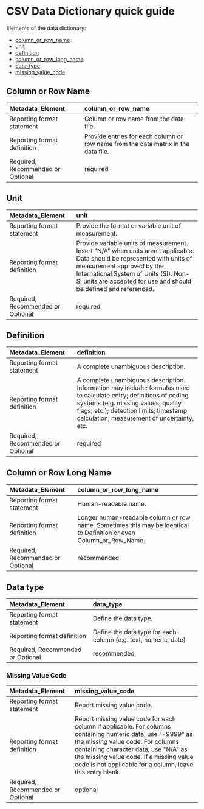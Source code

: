 # CSV Data Dictionary quick guide

Elements of the data dictionary:

* [column_or_row_name](#column-or-row-name)  
* [unit](#unit)  
* [definition](#definition)  
* [column_or_row_long_name](#column-or-row-long-name)  
* [data_type](#data-type)
* [missing_value_code](#missing-value-code)

## Column or Row Name

| Metadata\_Element | column_or_row_name |
| :--- | :--- |
| Reporting format statement | Column or row name from the data file. |
| Reporting format definition | Provide entries for each column or row name from the data matrix in the data file. |
| Required, Recommended or Optional | required |

## Unit

| Metadata\_Element | unit |
| :--- | :--- |
| Reporting format statement | Provide the format or variable unit of measurement. |
| Reporting format definition | Provide variable units of measurement. Insert "N/A" when units aren't applicable. Data should be represented with units of measurement approved by the International System of Units \(SI\). Non-SI units are accepted for use and should be defined and referenced. |
| Required, Recommended or Optional | required |

## Definition

| Metadata\_Element | definition |
| :--- | :--- |
| Reporting format statement | A complete unambiguous description. |
| Reporting format definition | A complete unambiguous description. Information may include: formulas used to calculate entry; definitions of coding systems \(e.g. missing values, quality flags, etc.\); detection limits; timestamp calculation; measurement of uncertainty, etc. |
| Required, Recommended or Optional | required |

## Column or Row Long Name

| Metadata\_Element | column_or_row_long_name |
| :--- | :--- |
| Reporting format statement | Human-readable name. |
| Reporting format definition | Longer human-readable column or row name. Sometimes this may be identical to Definition or even Column\_or\_Row\_Name. |
| Required, Recommended or Optional | recommended |

## Data type

| Metadata\_Element | data_type |
| :--- | :--- |
| Reporting format statement | Define the data type. |
| Reporting format definition | Define the data type for each column \(e.g. text, numeric, date\) |
| Required, Recommended or Optional | recommended |

### Missing Value Code

| Metadata\_Element |missing_value_code|
| :--- | :--- |
|Reporting format statement| Report missing value code. |
|Reporting format definition|Report missing value code for each column if applicable. For columns containing numeric data, use "-9999" as the missing value code. For columns containing character data, use "N/A" as the missing value code. If a missing value code is not applicable for a column, leave this entry blank.|
|Required, Recommended or Optional|optional|


